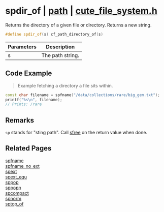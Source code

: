 # spdir_of | [path](https://github.com/RandyGaul/cute_framework/blob/master/docs/path/README.md) | [cute_file_system.h](https://github.com/RandyGaul/cute_framework/blob/master/include/cute_file_system.h)

Returns the directory of a given file or directory. Returns a new string.

```cpp
#define spdir_of(s) cf_path_directory_of(s)
```

Parameters | Description
--- | ---
s | The path string.

## Code Example

> Example fetching a directory a file sits within.

```cpp
const char filename = spfname("/data/collections/rare/big_gem.txt");
printf("%s\n", filename);
// Prints: /rare
```

## Remarks

`sp` stands for "sting path". Call [sfree](https://github.com/RandyGaul/cute_framework/blob/master/docs/string/sfree.md) on the return value when done.

## Related Pages

[spfname](https://github.com/RandyGaul/cute_framework/blob/master/docs/path/spfname.md)  
[spfname_no_ext](https://github.com/RandyGaul/cute_framework/blob/master/docs/path/spfname_no_ext.md)  
[spext](https://github.com/RandyGaul/cute_framework/blob/master/docs/path/spext.md)  
[spext_equ](https://github.com/RandyGaul/cute_framework/blob/master/docs/path/spext_equ.md)  
[sppop](https://github.com/RandyGaul/cute_framework/blob/master/docs/path/sppop.md)  
[sppopn](https://github.com/RandyGaul/cute_framework/blob/master/docs/path/sppopn.md)  
[spcompact](https://github.com/RandyGaul/cute_framework/blob/master/docs/path/spcompact.md)  
[spnorm](https://github.com/RandyGaul/cute_framework/blob/master/docs/path/spnorm.md)  
[sptop_of](https://github.com/RandyGaul/cute_framework/blob/master/docs/path/sptop_of.md)  
